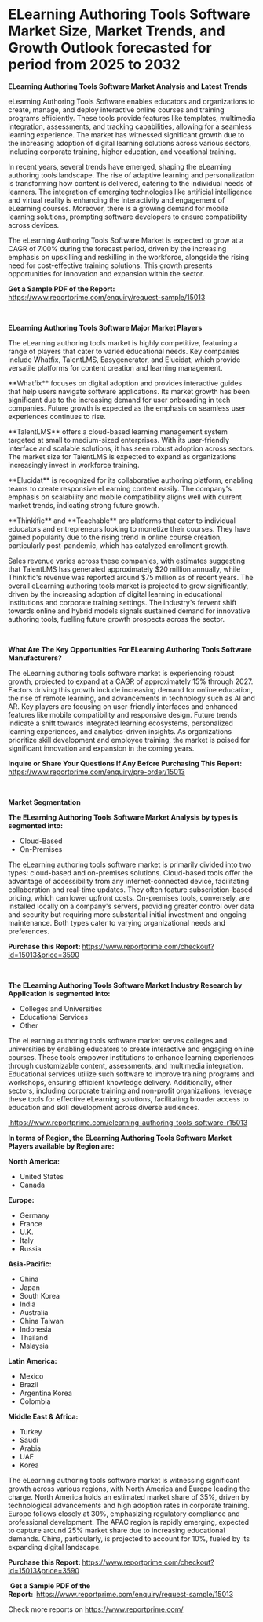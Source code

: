 <p><h1>ELearning Authoring Tools Software Market Size, Market Trends, and Growth Outlook forecasted for period from 2025 to 2032</h1></p><p><strong>ELearning Authoring Tools Software Market Analysis and Latest Trends</strong></p>
<p><p>eLearning Authoring Tools Software enables educators and organizations to create, manage, and deploy interactive online courses and training programs efficiently. These tools provide features like templates, multimedia integration, assessments, and tracking capabilities, allowing for a seamless learning experience. The market has witnessed significant growth due to the increasing adoption of digital learning solutions across various sectors, including corporate training, higher education, and vocational training.</p><p>In recent years, several trends have emerged, shaping the eLearning authoring tools landscape. The rise of adaptive learning and personalization is transforming how content is delivered, catering to the individual needs of learners. The integration of emerging technologies like artificial intelligence and virtual reality is enhancing the interactivity and engagement of eLearning courses. Moreover, there is a growing demand for mobile learning solutions, prompting software developers to ensure compatibility across devices.</p><p>The eLearning Authoring Tools Software Market is expected to grow at a CAGR of 7.00% during the forecast period, driven by the increasing emphasis on upskilling and reskilling in the workforce, alongside the rising need for cost-effective training solutions. This growth presents opportunities for innovation and expansion within the sector.</p></p>
<p><strong>Get a Sample PDF of the Report:&nbsp;</strong> <a href="https://www.reportprime.com/enquiry/request-sample/15013?utm_campaign=3324&utm_medium=2&utm_source=Github&utm_content=ia&utm_term=20032025&utm_id=elearning-authoring-tools-software">https://www.reportprime.com/enquiry/request-sample/15013</a></p>
<p>&nbsp;</p>
<p><strong>ELearning Authoring Tools Software Major Market Players</strong></p>
<p><p>The eLearning authoring tools market is highly competitive, featuring a range of players that cater to varied educational needs. Key companies include Whatfix, TalentLMS, Easygenerator, and Elucidat, which provide versatile platforms for content creation and learning management.</p><p>**Whatfix** focuses on digital adoption and provides interactive guides that help users navigate software applications. Its market growth has been significant due to the increasing demand for user onboarding in tech companies. Future growth is expected as the emphasis on seamless user experiences continues to rise.</p><p>**TalentLMS** offers a cloud-based learning management system targeted at small to medium-sized enterprises. With its user-friendly interface and scalable solutions, it has seen robust adoption across sectors. The market size for TalentLMS is expected to expand as organizations increasingly invest in workforce training.</p><p>**Elucidat** is recognized for its collaborative authoring platform, enabling teams to create responsive eLearning content easily. The company's emphasis on scalability and mobile compatibility aligns well with current market trends, indicating strong future growth.</p><p>**Thinkific** and **Teachable** are platforms that cater to individual educators and entrepreneurs looking to monetize their courses. They have gained popularity due to the rising trend in online course creation, particularly post-pandemic, which has catalyzed enrollment growth.</p><p>Sales revenue varies across these companies, with estimates suggesting that TalentLMS has generated approximately $20 million annually, while Thinkific's revenue was reported around $75 million as of recent years. The overall eLearning authoring tools market is projected to grow significantly, driven by the increasing adoption of digital learning in educational institutions and corporate training settings. The industry's fervent shift towards online and hybrid models signals sustained demand for innovative authoring tools, fuelling future growth prospects across the sector.</p></p>
<p>&nbsp;</p>
<p><strong>What Are The Key Opportunities For ELearning Authoring Tools Software Manufacturers?</strong></p>
<p><p>The eLearning authoring tools software market is experiencing robust growth, projected to expand at a CAGR of approximately 15% through 2027. Factors driving this growth include increasing demand for online education, the rise of remote learning, and advancements in technology such as AI and AR. Key players are focusing on user-friendly interfaces and enhanced features like mobile compatibility and responsive design. Future trends indicate a shift towards integrated learning ecosystems, personalized learning experiences, and analytics-driven insights. As organizations prioritize skill development and employee training, the market is poised for significant innovation and expansion in the coming years.</p></p>
<p><strong>Inquire or Share Your Questions If Any Before Purchasing This Report:</strong> <a href="https://www.reportprime.com/enquiry/pre-order/15013?utm_campaign=3324&utm_medium=2&utm_source=Github&utm_content=ia&utm_term=20032025&utm_id=elearning-authoring-tools-software">https://www.reportprime.com/enquiry/pre-order/15013</a></p>
<p>&nbsp;</p>
<p><strong>Market Segmentation</strong></p>
<p><strong>The ELearning Authoring Tools Software Market Analysis by types is segmented into:</strong></p>
<p><ul><li>Cloud-Based</li><li>On-Premises</li></ul></p>
<p><p>The eLearning authoring tools software market is primarily divided into two types: cloud-based and on-premises solutions. Cloud-based tools offer the advantage of accessibility from any internet-connected device, facilitating collaboration and real-time updates. They often feature subscription-based pricing, which can lower upfront costs. On-premises tools, conversely, are installed locally on a company's servers, providing greater control over data and security but requiring more substantial initial investment and ongoing maintenance. Both types cater to varying organizational needs and preferences.</p></p>
<p><strong>Purchase this Report:&nbsp;</strong><a href="https://www.reportprime.com/checkout?id=15013&price=3590&utm_campaign=3324&utm_medium=2&utm_source=Github&utm_content=ia&utm_term=20032025&utm_id=elearning-authoring-tools-software">https://www.reportprime.com/checkout?id=15013&price=3590</a></p>
<p>&nbsp;</p>
<p><strong>The ELearning Authoring Tools Software Market Industry Research by Application is segmented into:</strong></p>
<p><ul><li>Colleges and Universities</li><li>Educational Services</li><li>Other</li></ul></p>
<p><p>The eLearning authoring tools software market serves colleges and universities by enabling educators to create interactive and engaging online courses. These tools empower institutions to enhance learning experiences through customizable content, assessments, and multimedia integration. Educational services utilize such software to improve training programs and workshops, ensuring efficient knowledge delivery. Additionally, other sectors, including corporate training and non-profit organizations, leverage these tools for effective eLearning solutions, facilitating broader access to education and skill development across diverse audiences.</p></p>
<p><a href="https://www.reportprime.com/elearning-authoring-tools-software-r15013?utm_campaign=3324&utm_medium=2&utm_source=Github&utm_content=ia&utm_term=20032025&utm_id=elearning-authoring-tools-software">&nbsp;https://www.reportprime.com/elearning-authoring-tools-software-r15013</a></p>
<p><strong>In terms of Region, the ELearning Authoring Tools Software Market Players available by Region are:</strong></p>
<p>
    <p> <strong> North America: </strong>
        <ul>
            <li>United States</li>
            <li>Canada</li>
        </ul>
        </p> 
    <p> <strong> Europe: </strong>
        <ul>
            <li>Germany</li>
            <li>France</li>
            <li>U.K.</li>
            <li>Italy</li>
            <li>Russia</li>
        </ul>
        </p> 
    <p> <strong> Asia-Pacific: </strong>
        <ul>
            <li>China</li>
            <li>Japan</li>
            <li>South Korea</li>
            <li>India</li>
            <li>Australia</li>
            <li>China Taiwan</li>
            <li>Indonesia</li>
            <li>Thailand</li>
            <li>Malaysia</li>
        </ul>
        </p> 
    <p> <strong> Latin America: </strong>
        <ul>
            <li>Mexico</li>
            <li>Brazil</li>
            <li>Argentina Korea</li>
            <li>Colombia</li>
        </ul>
        </p> 
    <p> <strong> Middle East & Africa: </strong>
        <ul>
            <li>Turkey</li>
            <li>Saudi</li>
            <li>Arabia</li>
            <li>UAE</li>
            <li>Korea</li>
        </ul>
    </p>
    </p>
<p><p>The eLearning authoring tools software market is witnessing significant growth across various regions, with North America and Europe leading the charge. North America holds an estimated market share of 35%, driven by technological advancements and high adoption rates in corporate training. Europe follows closely at 30%, emphasizing regulatory compliance and professional development. The APAC region is rapidly emerging, expected to capture around 25% market share due to increasing educational demands. China, particularly, is projected to account for 10%, fueled by its expanding digital landscape.</p></p>
<p><strong>Purchase this Report: </strong><a href="https://www.reportprime.com/checkout?id=15013&price=3590&utm_campaign=3324&utm_medium=2&utm_source=Github&utm_content=ia&utm_term=20032025&utm_id=elearning-authoring-tools-software">https://www.reportprime.com/checkout?id=15013&price=3590</a></p>
<p>&nbsp;<strong>Get a Sample PDF of the Report:&nbsp;&nbsp;</strong><a href="https://www.reportprime.com/enquiry/request-sample/15013?utm_campaign=3324&utm_medium=2&utm_source=Github&utm_content=ia&utm_term=20032025&utm_id=elearning-authoring-tools-software">https://www.reportprime.com/enquiry/request-sample/15013</a></p>
<p><strong></strong></p>
<p>Check more reports on <a href="https://www.reportprime.com/?utm_campaign=3324&utm_medium=2&utm_source=Github&utm_content=ia&utm_term=20032025&utm_id=elearning-authoring-tools-software">https://www.reportprime.com/</a></p>
